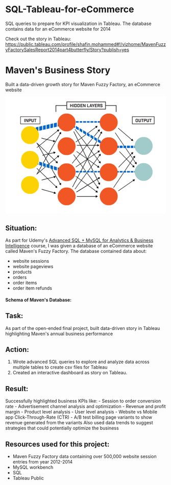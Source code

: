 # SQL-Tableau-for-eCommerce
SQL queries to prepare for KPI visualization in Tableau. The database contains data for an eCommerce website for 2014

Check out the story in Tableau:
https://public.tableau.com/profile/shafin.mohammed#!/vizhome/MavenFuzzyFactorySalesReport2014part4butterfly/Story?publish=yes


# Maven's Business Story
Built a data-driven growth story for Maven Fuzzy Factory, an eCommerce website

![ANN](https://github.com/shafin071/lending-club-TF-Keras/blob/master/ANN.gif)

## Situation:
As part for Udemy's  [Advanced SQL + MySQL for Analytics & Business Intelligence](https://www.udemy.com/course/advanced-sql-mysql-for-analytics-business-intelligence/)
course, I was given a database of an eCommerce website called Maven's Fuzzy Factory. 
The database contained data about:
- website sessions
- website pageviews
- products
- orders
- order items
- order item refunds

#### Schema of Maven's Database:


## Task:
As part of the open-ended final project, built data-driven story in Tableau highlighting Maven's annual business performance


## Action:
1. Wrote advanced SQL queries to explore and analyze data across multiple tables to create csv files for Tableau
2. Created an interactive dashboard as story on Tableau. 

## Result:
Successfully highlighted business KPIs like:
      - Session to order conversion rate
      - Advertisement channel analysis and optimization
      - Revenue and profit margin
      - Product level analysis
      - User level analysis
      - Website vs Mobile app Click-Through-Rate (CTR)
      - A/B test billing page variants to show revenue generated from the variants
Also used data trends to suggest strategies that could potentially optimize the business

## Resources used for this project:
* Maven Fuzzy Factory data containing over 500,000 website session entries from year 2012-2014 
* MySQL workbench
* SQL
* Tableau Public

